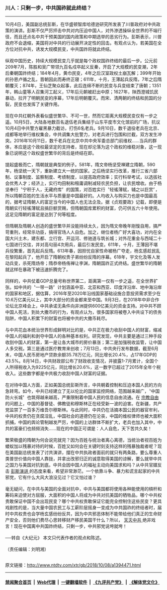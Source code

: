 ### 川人：只剩一步，中共国祚就此终结？
------------------------

<div class="wysiwyg">
 10月4日，美国副总统彭斯，在华盛顿智库哈德逊研究所发表了川普政府对中共政策的演讲。彭斯不仅严厉抨击中共对内压迫中国人，对外渗透操纵全世界的不端行径，而且还点名中共干预美国的国内政策和中期选举的恶劣行为。彭斯表示，川普政府不会退缩，美国将对中共的行动展开决定性的回击。有观点认为，若美国在全方位对抗中共，诱发大规模民变，中共国祚将就此终结。
 <br/>
 <br/>
 纵观中国历史，持续大规模民变几乎就是每个政权国祚终结的最后一步。公元前209年7月，陈胜和吴广带领九百名戍卒起义反秦，开启了大规模的民变潮，2年后秦朝国祚终结；184年4月，黄巾民变，4年之后汉室政权土崩瓦解；399年开始的孙恩卢循之乱，晋朝因此而寿终正寝；611年，十月，王薄起兵反隋，7年之后隋朝覆灭；874年，王仙芝聚众起事，此后连绵不断的民变与兵变结束了唐朝；1351年，韩山童等人召集河工起义，17年后元朝被赶出中原；1627年，陕西澄城饥民暴动，拉开了明朝民变的序幕，17年后明朝覆灭。而宋、清两朝的终结和民国的分裂，民变也发挥了关键作用。
 <br/>
 <br/>
 现在中共红朝外表看似盛世繁华、不可一世，然而它距离大规模民变仅有一步之遥。10月5日，大陆各地数百名退伍老兵集结于山东平度市文化馆前的广场，抗议10月4日中共警方雇黑暴力截访，打伤6名老兵。9月10日，数千退役老兵在北京、成都等地举行维权集会，中共调集大批警力，对老兵进行包围和拦截，双方发生冲突。2016年10月11日，数千老兵在北京中共中央军委总部门前维权……当兵的群体，本应是这个政权最坚定的支持者，现在却沦落为这个政权的维稳对象，这一现象已说明这个政权盛世繁华的背后是终结在即。
 <br/>
 <br/>
 提起盛极而亡，隋朝就是典型的例子。581年，隋文帝杨坚受禅建立隋朝，590年，杨坚统一天下，重新建立大一统的国家。之后杨坚实行改革，推行三省六部制、议事制度、监察制度、考绩制度，以提高政府效率；实行科举考试，以选拔社会优秀人才；经济上，实行均田制和租庸调制减轻农民负担，让农民增收。由于杨坚奉行〝宁积于人，无藏府库〞的国策，对百姓实行〝轻徭薄赋，辅之以巨赏〞，所以隋朝百姓的生活水平与质量是中国最好的。人均收入与购买力也是中国最高的，据考证隋朝人的富足当今的中国人也无法企及。据《贞观要政》记载，即便是隋朝实行轻徭薄赋且搞巨额赏赐，但隋朝国库累积的财富，仍可供五六十年使用。这足见隋朝的富足是达到了何等程度。
 <br/>
 <br/>
 但隋朝及隋朝人创造的盛世繁华并没能持续太久，因为隋文帝晚年刚愎自用，搞严苛重刑，经常杀功臣，搞得官场人人自危。加之，继位者杨广好大喜功，对内在全国大兴土木，建东都、立行宫、开运河、修驰道与筑长城；对外花重金与西域二十七国进行交往，并对高句丽4次用兵，最后引发民变。611年，十月，王薄因不堪兵役繁重，首先起兵反隋。613年春，因担忧自家性命被杨广夺走，杨玄感趁民乱在黎阳起兵了，他开启了隋朝权贵子弟纷纷反隋的序幕。618年，宇文化及等人发动兵变，杀死隋炀帝；隋恭帝杨侑禅让李渊，隋朝国祚正式终结。盛世繁华的隋朝就这样在暴政下被迅速折腾完了。
 <br/>
 <br/>
 同样的，中共仗着GDP总量号称世界第二，距离第一仅有一步之遥，在全世界扩张。如中共的〝一带一路〞计划涵盖中亚、北亚和西亚、印度洋沿岸、地中海沿岸的国家和地区，据估算，2016年至2020年沿线国家基础设施合意投资需求至少在10.6万亿美元以上，其中大部分的资金都来至中国。9月3日，在2018年中非合作论坛北京峰会上，中共承诺无条件向非洲提供600亿美元的资金支持。对中共不顾中国人死活，到处大撒币的行为，有观点认为，很多国家将被卷入中共设下的债务陷阱，中国人积累下的财富也将被中共的大撒币耗尽。
 <br/>
 <br/>
 与中共花血本统治世界形成鲜明对比的是，中共正在极力收刮中国人的财富，缩减中国人的福利和剥夺中国人的各种基本权利。研究发现，中共主要是通过三种手段收刮中国人的财富，第一是让各大城市的房价暴涨；第二是加强税收监管，让中国人多交税。第三是通过医疗教育来创收；7月13日，中共央行发布数据，截至6月末，中国人民币房地产贷款余额35.78万亿元，同比增长20.4%，占17年GDP的43.5%。8月14日，中共财政部公布了财政收支情况，并披露1-7月累计，全国个人所得税收入为9225亿元，同比增长20.6%，这一数字已超过了2015年全年个税收入。这些数字都是中共极力收刮中国人财富的证据。
 <br/>
 <br/>
 在对待中国人方面，正如美国总统彭斯所言，中共朝着控制和压迫本国人民的方向急转弯。如今，中共已经建立了无以伦比的国家监控网络，范围越来越广，〝中国防火长城〞也筑得越来越高，严重限制着中国人民的信息自由流通。在
 <a href="http://www.ntdtv.com/xtr/gb/articlelistbytag_宗教自由.html" target="_blank">
  宗教自由
 </a>
 的问题上，中国的基督徒、佛教徒和穆斯林正在经受新一波的迫害。在新疆，共产党监禁了一百多万维吾尔穆斯林。与此同时，中共仍在活摘本国公民的器官牟利，中共的权贵仍在贪腐淫乱，中国社会的道德仍在沦丧，中国的维权律师也被大面积抓捕，中国的舆论管制越发严厉，中国的上访群体不断扩大，老兵也加入其中，中共的富豪们也频频消失……现在的中国正可谓是：人人自危，天下苦共久矣！
 <br/>
 <br/>
 繁荣极盛的隋朝为何会说完就完？因为百姓与统治者离心离德，当统治者视百姓为蝼蚁加以残暴对待的时候，百姓又如何会在关键时刻支持这样的残暴独裁者呢？现在美国副总统发表了讨共演讲，摆在中共执政者面前的就只有两条路，要么尊重人类普世价值向中国人靠拢，并拿出改邪归正的诚意取得美国的谅解，要么就举中共之国力与美国对抗到底。中共会因中国人的福祉主动向美国求和吗？从中共官媒反击
 <a href="http://www.ntdtv.com/xtr/gb/articlelistbytag_彭斯演讲.html" target="_blank">
  彭斯演讲
 </a>
 的态度来看，希望非常渺茫。一个依靠斗争、暴力和谎言起家的中共邪党，它有什么大风大浪没见过？它又怕过谁？
 <br/>
 <br/>
 毫无疑问，在中共与美国的全面对抗中，中共与美国都将使用各种能使用的槓杆和筹码来迫使对方屈服，大面积的中国人将成为中共对抗美国的牺牲品，哪个中共权贵敢保证中国不会出现民变？哪个中共权贵敢保证它能完全控制住这些民变？更具戏剧性的是，当大量中国农民工与工薪阶层摇身一变成为中共国祚的终结者时，届时中共权贵也会学杨玄感纷纷反共，因为中共邪恶体制不能带给他们真正的生命财产安全，否则他们费尽心思转移财产移民美国干什么？所以，
 <a href="http://www.ntdtv.com/xtr/gb/articlelistbytag_天灭中共.html" target="_blank">
  天灭中共
 </a>
 绝非戏言！现在中国离中共国祚终结，只剩一步，中共邪党说垮就垮！
 <br/>
 <br/>
 ──转自《大纪元》 本文只代表作者的观点和陈述。
 <br/>
 <br/>
 （责任编辑：刘明湘）
</div>

<br/>原文链接：http://www.ntdtv.com/xtr/gb/2018/10/08/a1394471.html


------------------------
#### [禁闻聚合首页](https://github.com/gfw-breaker/banned-news/blob/master/README.md) &nbsp;|&nbsp; [Web代理](https://github.com/gfw-breaker/open-proxy/blob/master/README.md) &nbsp;|&nbsp; [一键翻墙软件](https://github.com/gfw-breaker/nogfw/blob/master/README.md) &nbsp;|&nbsp; [《九评共产党》](https://github.com/gfw-breaker/9ping.md/blob/master/README.md#九评之一评共产党是什么) &nbsp;|&nbsp; [《解体党文化》](https://github.com/gfw-breaker/jtdwh.md/blob/master/README.md#绪论)